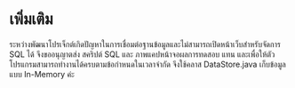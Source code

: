 # เพิ่มเติม
ระหว่างพัฒนาโปรเจ็กต์เกิดปัญหาในการเชื่อมต่อฐานข้อมูลและไม่สามารถเปิดหน้าเว็บสำหรับจัดการ SQL ได้ จึงขออนุญาตส่ง สคริปต์ SQL และ ภาพแคปหน้าจอผลการทดสอบ แทน และเพื่อให้ตัวโปรแกรมสามารถทำงานได้ครบตามข้อกำหนดในเวลาจำกัด จึงใช้คลาส DataStore.java เก็บข้อมูลแบบ In-Memory ค่ะ

